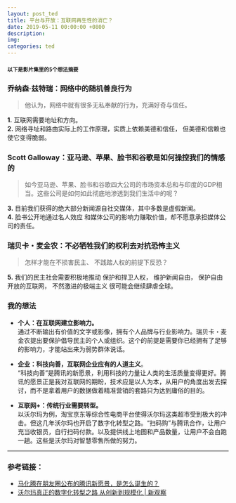```yaml
---
layout: post_ted
title: 平台与开放：互联网再生性的消亡？
date: 2019-05-11 00:00:00 +0800
description:
img:
categories: ted
---
```


#### `以下是影片集里的5个想法摘要`
### 乔纳森·兹特瑞：网络中的随机善良行为
> 他认为，网络中就有很多无私奉献的行为，充满好奇与信任。

**1.** 互联网需要地址和方向。   
**2.** 网络寻址和路由实际上的工作原理，实质上依赖美德和信任， 但美德和信赖也使它变得脆弱。

### Scott Galloway：亚马逊、苹果、脸书和谷歌是如何操控我们的情感的
> 如今亚马逊、苹果、脸书和谷歌四大公司的市场资本总和与印度的GDP相当。这些公司是如何如此彻底地渗透到我们生活中的呢？

**3.** 目前我们获得的绝大部分新闻源自社交媒体，其中多数是虚假新闻。   
**4.** 脸书公开地通过名人效应 和媒体公司的影响力赚取价值，却不愿意承担媒体公司的责任。


### 瑞贝卡・麦金农：不必牺牲我们的权利去对抗恐怖主义
> 怎样才能在不损害民主、 不践踏人权的前提下反恐？

**5.** 我们的民主社会需要积极地推动 保护和捍卫人权， 维护新闻自由， 保护自由开放的互联网， 不然激进的极端主义 很可能会继续肆虐全球。 


### 我的想法
- **个人：在互联网建立影响力。**    
通过不断输出有价值的文字或影像，拥有个人品牌与行业影响力。瑞贝卡・麦金农提出要保护倡导民主的个人或组织。这个的前提是需要你已经拥有了足够的影响力，才能站出来为弱势群体说话。   

- **企业：科技向善，互联网企业应有的人道主义**。  
“科技向善”是腾讯的新愿景，利用科技的力量让人类的生活质量变得更好。腾讯的愿景正是我对互联网的期盼，技术应是以人为本，从用户的角度出发去探讨，而不是拿着用户的数据做着精准营销的套路只为达到庸俗的目的。    

- **互联网+：传统行业需要转型。**       
以沃尔玛为例，淘宝京东等综合性电商平台使得沃尔玛这类超市受到极大的冲击。但这几年沃尔玛也开启了数字化转型之路。“扫码购”与腾讯合作，让用户充当收银员，自行扫码付款。以及提供线上地图和产品数量，让用户不会白跑一趟。这些是沃尔玛对智慧零售所做的努力。

---------------
### 参考链接：
- [马化腾在朋友圈公布的腾讯新愿景，是怎么诞生的？](https://36kr.com/p/5201708)
- [沃尔玛真正的数字化转型之路 从创新到规模化 | 新观察](http://www.yuanshihui.cn/detail/8728cd157d00170391861f9a)